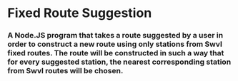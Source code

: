 # Fixed Route Suggestion

### A Node.JS program that takes a route suggested by a user in order to construct a new route using only stations from Swvl fixed routes. The route will be constructed in such a way that for every suggested station, the nearest corresponding station from Swvl routes will be chosen.
